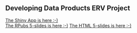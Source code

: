 ## Developing Data Products ERV Project

[The Shiny App is here :-)](http://ervachon.github.io/Developing_Data_Products/)  
[The RPubs 5-slides is here :-)](http://rpubs.com/ervachon/????)
[The HTML 5-slides is here :-)](http://ervachon.github.io/Developing_Data_Products/)  